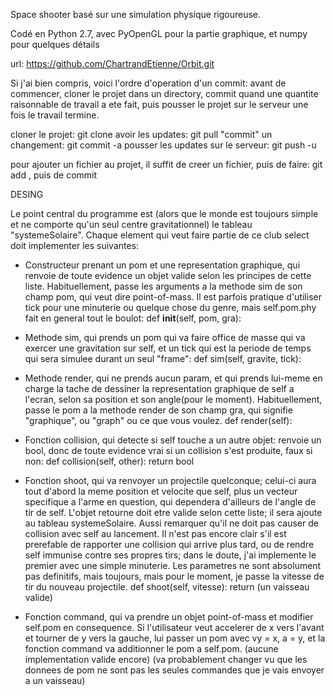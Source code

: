 Space shooter basé sur une simulation physique rigoureuse. 

Codé en Python 2.7, avec PyOpenGL pour la partie graphique, et numpy pour quelques détails

url: https://github.com/ChartrandEtienne/Orbit.git

Si j'ai bien compris, voici l'ordre d'operation d'un commit: avant de commencer, cloner le projet dans un directory, commit quand une quantite raisonnable de travail a ete fait, puis pousser le projet sur le serveur une fois le travail termine. 

cloner le projet: git clone <url du projet>
avoir les updates: git pull
"commit" un changement: git commit -a
pousser les updates sur le serveur: git push -u

pour ajouter un fichier au projet, il suffit de creer un fichier, puis de faire: git add <nom du fichier>, puis de commit



DESING

Le point central du programme est (alors que le monde est toujours simple et ne comporte qu'un seul centre gravitationnel) le tableau "systemeSolaire". Chaque element qui veut faire partie de ce club select doit implementer les suivantes:

- Constructeur prenant un pom et une representation graphique, qui renvoie de toute evidence un objet valide selon les principes de cette liste. Habituellement, passe les arguments a la methode sim de son champ pom, qui veut dire point-of-mass. Il est parfois pratique d'utiliser tick pour une minuterie ou quelque chose du genre, mais self.pom.phy fait en general tout le boulot:
	def __init__(self, pom, gra):

- Methode sim, qui prends un pom qui va faire office de masse qui va exercer une gravitation sur self, et un tick qui est la periode de temps qui sera simulee durant un seul "frame":
	def sim(self, gravite, tick):

- Methode render, qui ne prends aucun param, et qui prends lui-meme en charge la tache de dessiner la representation graphique de self a l'ecran, selon sa position et son angle(pour le moment). Habituellement, passe le pom a la methode render de son champ gra, qui signifie "graphique", ou "graph" ou ce que vous voulez. 
	def render(self):

- Fonction collision, qui detecte si self touche a un autre objet: renvoie un bool, donc de toute evidence vrai si un collision s'est produite, faux si non:
	def collision(self, other):
	return bool

- Fonction shoot, qui va renvoyer un projectile quelconque; celui-ci aura tout d'abord la meme position et velocite que self, plus un vecteur specifique a l'arme en question, qui dependera d'ailleurs de l'angle de tir de self. L'objet retourne doit etre valide selon cette liste; il sera ajoute au tableau systemeSolaire. Aussi remarquer qu'il ne doit pas causer de collision avec self au lancement. Il n'est pas encore clair s'il est prerefable de rapporter une collision qui arrive plus tard, ou de rendre self immunise contre ses propres tirs; dans le doute, j'ai implemente le premier avec une simple minuterie. Les parametres ne sont absolument pas definitifs, mais toujours, mais pour le moment, je passe la vitesse de tir du nouveau projectile. 
	def shoot(self, vitesse):
	return (un vaisseau valide)

- Fonction command, qui va prendre un objet point-of-mass et modifier self.pom en consequence. Si l'utilisateur veut accelerer de x vers l'avant et tourner de y vers la gauche, lui passer un pom avec vy = x, a = y, et la fonction command va additionner le pom a self.pom. (aucune implementation valide encore) (va probablement changer vu que les donnees de pom ne sont pas les seules commandes que je vais envoyer a un vaisseau)
